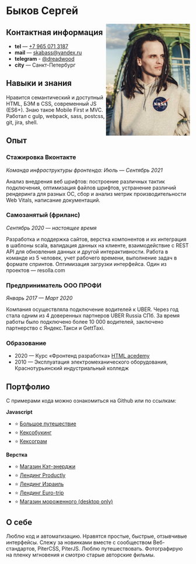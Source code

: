 # Быков Сергей 

<img align="right" width="230" heigth="auto" alt="Быков Сергей на фоне купола Дома Зингера в Санкт-Петербурге в худи с логотипом NASA" src="photo.jpg">

## Контактная информация

- **tel** — <a href="tel:+79650713187">+7 965 071 3187</a>
- **mail** — <a href="mailto:skabass@yandex.ru">skabass@yandex.ru</a>
- **telegram** - <a href="https://t.me/dreadwood">@dreadwood</a>
- **city** — Санкт-Петербург


## Навыки и знания	

Нравится семантический и доступный HTML, БЭМ в CSS, современный JS (ES6+). Знаю такое Mobile First и MVC. Работал с gulp, webpack, sass, postcss, git, jira, shell. 


## Опыт	

### Стажировка Вконтакте

_Команда инфраструктуры фронтенда: Июль — Сентябрь 2021_

Анализ внедрения веб шрифтов: построение различных тактик подключения, оптимизация файлов шрифтов, устранение различий рендеринга для разных ОС, сбор и анализ метрик производительности Web Vitals, написание документаций.
	
### Самозанятый (фриланс)

_Сентябрь 2020 — настоящее время_
	
Разработка и поддержка сайтов, верстка компонентов и их интеграция в шаблоны scala, валидация данных на клиенте, взаимодействие с REST API для обновления данных и другой интерактивности. Работа в команде из 5 человек, учет рабочего времени, выполнение задач в формате спринтов. Оптимизация загрузки интерфейса. Один из проектов — resolla.com

### Предприниматель ООО ПРОФИ

_Январь 2017 — Март 2020_

Компания осуществляла подключение водителей к UBER. Через год стала одним из 4 доверенных партнеров UBER Russia СПб. За время работы было подключено более 10 000 водителей, заключено партнерство с Яндекс.Такси и GettTaxi. 

### Образование

- 2020 — Курс «Фронтенд разработка» [HTML acedemy](https://htmlacademy.ru/profession/frontender)
- 2010 — Эксплуатация электромеханического оборудования, Краснотурьинский индустриальный колледж

## Портфолио	

С примерами кода можно ознакомиться на Github или по ссылкам:

**Javascript** 

- ⭐️ [Большое путешествие](https://github.com/dreadwood/big-trip#readme)
- ⭐️ [Кексобукинг](https://dreadwood.github.io/keksobooking/)
- ⭐️ [Кексограм](https://dreadwood.github.io/kekstagram/)

**Верстка** 

- ⭐️ [Магазин Кэт-энерджи](https://srg-catenergy.netlify.app/)
- ⭐️ [Лендинг Productly](https://dreadwood.github.io/productly/)
- ⭐️ [Лендинг Израиль](https://israil.netlify.app/)
- ⭐️ [Лендинг Euro-trip](https://dreadwood.github.io/euro-trip/)
- ⭐️ [Магазин мороженного (desktop only)](https://dreadwood.github.io/gllacy/)

## О себе	

Люблю код и автоматизацию. Нравятся простые, быстрые, отзывчивые интерфейсы. Слежу за новинками вместе с сообществом Веб-стандартов, PiterCSS, PiterJS. Люблю путешествовать. Фотографирую на пленку мгновения и смотрю старые авторские фильмы.  
